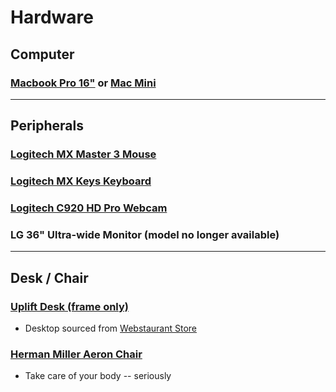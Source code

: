 # Hardware

## Computer

### [Macbook Pro 16"](https://www.apple.com/macbook-pro-16/) or [Mac Mini](https://www.apple.com/mac-mini/)

---

## Peripherals

### [Logitech MX Master 3 Mouse](https://www.logitech.com/en-us/products/mice/mx-master-3.910-005620.html?crid=7)

### [Logitech MX Keys Keyboard](https://www.logitech.com/en-us/products/keyboards/mx-keys-wireless-keyboard.920-009294.html?crid=27)

### [Logitech C920 HD Pro Webcam](https://www.logitech.com/en-us/products/webcams/c920-pro-hd-webcam.960-000764.html)

### LG 36" Ultra-wide Monitor (model no longer available)

---

## Desk / Chair

### [Uplift Desk (frame only)](https://www.upliftdesk.com/2-leg-seated-height-side-table-frame-by-uplift-desk/)

- Desktop sourced from [Webstaurant Store](https://www.webstaurantstore.com/)

### [Herman Miller Aeron Chair](https://www.hermanmiller.com/products/seating/office-chairs/aeron-chairs/)

- Take care of your body -- seriously
